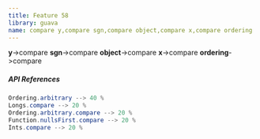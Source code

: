 ```yaml
---
title: Feature 58
library: guava
name: compare y,compare sgn,compare object,compare x,compare ordering
---
```


**y**->compare **sgn**->compare **object**->compare **x**->compare **ordering**->compare 

##### API References

```java
Ordering.arbitrary --> 40 %
Longs.compare --> 20 %
Ordering.arbitrary.compare --> 20 %
Function.nullsFirst.compare --> 20 %
Ints.compare --> 20 %
```
